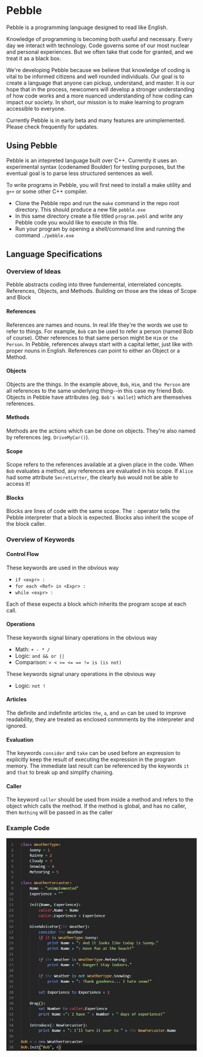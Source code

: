 # Pebble
Pebble is a programming language designed to read like English. 

Knowledge of programming is becoming both useful and necessary. Every day we interact with technology. Code governs some of our most nuclear and personal experiences. But we often take that code for granted, and we treat it as a black box.

We're developing Pebble because we believe that knowledge of coding is vital to be informed citizens and well rounded individuals. Our goal is to create a language that anyone can pickup, understand, and master. It is our hope that in the process, newcomers will develop a stronger understanding of how code works and a more nuanced understanding of how coding can impact our society. In short, our mission is to make learning to program accessible to everyone.

Currently Pebble is in early beta and many features are unimplemented. Please check frequently for updates.


## Using Pebble
Pebble is an intepreted language built over C++. Currently it uses an experimental syntax (codenamed Boulder) for testing purposes, but the eventual goal is to parse less structured sentences as well.

 To write programs in Pebble, you will first need to install a make utility and `g++` or some other C++ compiler. 
 * Clone the Pebble repo and run the `make` command in the repo root directory. This should produce a new file `pebble.exe`
 * In this same directory create a file titled `program.pebl` and write any Pebble code you would like to execute in this file.
 * Run your program by opening a shell/command line and running the command `./pebble.exe`


## Language Specifications
### Overview of Ideas
Pebble abstracts coding into three fundemental, interrelated concepts. References, Objects, and Methods. Building on those are the ideas of Scope and Block

#### References
References are names and nouns. In real life they're the words we use to refer to things. For example, `Bob` can be used to refer a person (named Bob of course). Other references to that same person might be `Him` or `the Person`. In Pebble, references always start with a capital letter, just like with proper nouns in English. References can point to either an Object or a Method.

#### Objects
Objects are the things. In the example above, `Bob`, `Him`, and `the Person` are all references to the same underlying thing--in this case my friend Bob. Objects in Pebble have attributes (eg. `Bob's Wallet`) which are themselves references.

#### Methods
Methods are the actions which can be done on objects. They're also named by references (eg. `DriveMyCar()`). 

#### Scope
Scope refers to the references available at a given place in the code. When `Bob` evaluates a method, any references are evaluated in his scope. If `Alice` had some attribute `SecretLetter`, the clearly `Bob` would not be able to access it!

#### Blocks
Blocks are lines of code with the same scope. The `:` operator tells the Pebble interpreter that a block is expected. Blocks also inherit the scope of the block caller.

### Overview of Keywords
#### Control Flow
These keywords are used in the obvious way
* `if <expr> :`
* `for each <Ref> in <Expr> :`
* `while <expr> :`

Each of these expects a block which inherits the program scope at each call.

#### Operations
These keywords signal binary operations in the obvious way
* Math: `+ - * /`
* Logic: `and && or ||`
* Comparison: `> < >= <= == != is (is not)`

These keywords signal unary operations in the obvious way
* Logic: `not !`

#### Articles
The definite and indefinite articles `the`, `a`, and `an` can be used to improve readability, they are treated as enclosed commments by the interpreter and ignored.

#### Evaluation
The keywords `consider` and `take` can be used before an expression to explicitly keep the result of executing the expression in the program memory. The immediate last result can be referenced by the keywords `it` and `that` to break up and simplify chaining.

#### Caller
The keyword `caller` should be used from inside a method and refers to the object which calls the method. If the method is global, and has no caller, then `Nothing` will be passed in as the caller

### Example Code

![Pebble code example](./assets/img/pebble_example1.png)
